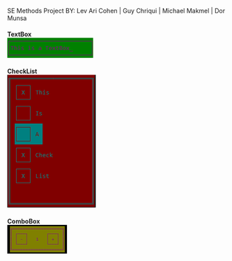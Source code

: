 SE Methods Project BY:
Lev Ari Cohen | Guy Chriqui | Michael Makmel | Dor Munsa

#### TextBox<br>![TextBox](https://github.com/LevAriC/SE-Methods/blob/master/Images/TextBox.PNG?raw=true)<br>

#### CheckList<br>![CheckList](https://github.com/LevAriC/SE-Methods/blob/master/Images/CheckList.PNG?raw=true)<br>

#### ComboBox<br>![ComboBox](https://github.com/LevAriC/SE-Methods/blob/master/Images/NumericBox1.PNG?raw=true)<br>

